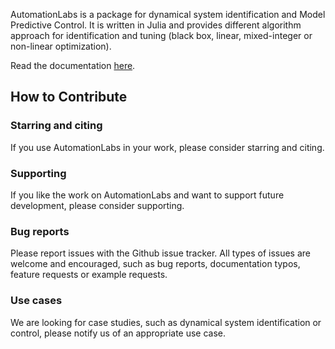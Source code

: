AutomationLabs is a package for dynamical system identification and Model Predictive Control. It is written in Julia and provides different algorithm approach for identification and tuning (black box, linear, mixed-integer or non-linear optimization).

Read the documentation [here](https://pierre-bl.gitbook.io/automationlabs.jl-documentation/).

## How to Contribute

### Starring and citing
If you use AutomationLabs in your work, please consider starring and citing.

### Supporting
If you like the work on AutomationLabs and want to support future development, please consider supporting.

### Bug reports
Please report issues with the Github issue tracker. All types of issues are welcome and encouraged, such as bug reports, documentation typos, feature requests or example requests.

### Use cases
We are looking for case studies, such as dynamical system identification or control, please notify us of an appropriate use case.